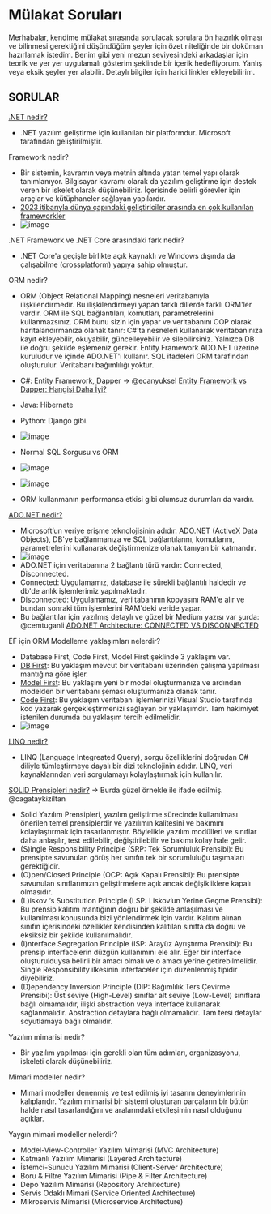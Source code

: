 # Mülakat Soruları

Merhabalar, kendime mülakat sırasında sorulacak sorulara ön hazırlık olması ve bilinmesi gerektiğini düşündüğüm şeyler için özet niteliğinde bir doküman hazırlamak istedim. Benim gibi yeni mezun seviyesindeki arkadaşlar için teorik ve yer yer uygulamalı gösterim şeklinde bir içerik hedefliyorum. Yanlış veya eksik şeyler yer alabilir. Detaylı bilgiler için harici linkler ekleyebilirim.

## SORULAR

[.NET nedir?](https://learn.microsoft.com/tr-tr/dotnet/core/introduction)

- .NET yazılım geliştirme için kullanılan bir platformdur. Microsoft tarafından geliştirilmiştir.

Framework nedir?

- Bir sistemin, kavramın veya metnin altında yatan temel yapı olarak tanımlanıyor. Bilgisayar kavramı olarak da yazılım geliştirme için destek veren bir iskelet olarak düşünebiliriz. İçerisinde belirli görevler için araçlar ve kütüphaneler sağlayan yapılardır.
- [2023 itibarıyla dünya çapındaki geliştiriciler arasında en çok kullanılan frameworkler](https://www.statista.com/statistics/1124699/worldwide-developer-survey-most-used-frameworks-web/)
- ![image](https://github.com/fatihaltinci/mulakat-sorulari/assets/105079427/8cdeb563-f1d4-408d-84bf-d49111f1a102)

.NET Framework ve .NET Core arasındaki fark nedir?

- .NET Core'a geçişle birlikte açık kaynaklı ve Windows dışında da çalışabilme (crossplatform) yapıya sahip olmuştur.

ORM nedir?

- ORM (Object Relational Mapping) nesneleri veritabanıyla ilişkilendirmedir. Bu ilişkilendirmeyi yapan farklı dillerde farklı ORM'ler vardır. ORM ile SQL bağlantıları, komutları, parametrelerini kullanmazsınız. ORM bunu sizin için yapar ve veritabanını OOP olarak haritalandırmanıza olanak tanır: C#'ta nesneleri kullanarak veritabanınıza kayıt ekleyebilir, okuyabilir, güncelleyebilir ve silebilirsiniz. Yalnızca DB ile doğru şekilde eşlemeniz gerekir. Entity Framework ADO.NET üzerine kuruludur ve içinde ADO.NET'i kullanır. SQL ifadeleri ORM tarafından oluşturulur. Veritabanı bağımlılığı yoktur.
- C#: Entity Framework,  Dapper -> @ecanyuksel [Entity Framework vs Dapper: Hangisi Daha İyi?](https://medium.com/@ecanyuksel/entity-framework-vs-dapper-hangisi-daha-i̇yi-81cfbe5c2313)
- Java: Hibernate
- Python: Django gibi.
- ![image](https://media.licdn.com/dms/image/D5612AQGZjJpjEP1iEA/article-cover_image-shrink_720_1280/0/1686716645931?e=1712188800&v=beta&t=4gtLY5nidqn8xkUKhbjbm6dDaq891OIdIf86g8FX4-M)

- Normal SQL Sorgusu vs ORM
- ![image](https://github.com/fatihaltinci/mulakat-sorulari/assets/105079427/656ff602-dc74-40e0-90b2-be70a63a5061)
- ![image](https://github.com/fatihaltinci/mulakat-sorulari/assets/105079427/46520c1e-284e-42b7-a2f0-3eb0f3df3316)
- ORM kullanmanın performansa etkisi gibi olumsuz durumları da vardır.
  
[ADO.NET nedir?](https://learn.microsoft.com/tr-tr/dotnet/framework/data/adonet/)

- Microsoft’un veriye erişme teknolojisinin adıdır. ADO.NET (ActiveX Data Objects), DB'ye bağlanmanıza ve SQL bağlantılarını, komutlarını, parametrelerini kullanarak değiştirmenize olanak tanıyan bir katmandır. 
- ![image](https://learn.microsoft.com/tr-tr/visualstudio/data-tools/media/raddata-ado-net-architecture-diagram.png?view=vs-2022)
- ADO.NET için veritabanına 2 bağlantı türü vardır: Connected, Disconnected.
- Connected: Uygulamamız, database ile sürekli bağlantılı haldedir ve db'de anlık işlemlerimiz yapılmaktadır.
- Disconnected: Uygulamamız, veri tabanının kopyasını RAM'e alır ve bundan sonraki tüm işlemlerini RAM'deki veride yapar.
- Bu bağlantılar için yazılmış detaylı ve güzel bir Medium yazısı var şurda: @cemtuganli [ADO.NET Architecture: CONNECTED VS DISCONNECTED](https://medium.com/@cemtuganli/ado-net-architecture-connected-vs-disconnected-791f17279fc5)

EF için ORM Modelleme yaklaşımları nelerdir?

- Database First, Code First, Model First şeklinde 3 yaklaşım var.
- [DB First](https://learn.microsoft.com/tr-tr/ef/ef6/modeling/designer/workflows/database-first): Bu yaklaşım mevcut bir veritabanı üzerinden çalışma yapılması mantığına göre işler.
- [Model First](https://learn.microsoft.com/tr-tr/ef/ef6/modeling/designer/workflows/model-first): Bu yaklaşım yeni bir model oluşturmanıza ve ardından modelden bir veritabanı şeması oluşturmanıza olanak tanır.
- [Code First](https://learn.microsoft.com/tr-tr/ef/ef6/modeling/code-first/workflows/new-database): Bu yaklaşım veritabanı işlemlerinizi Visual Studio tarafında kod yazarak gerçekleştirmenizi sağlayan bir yaklaşımdır. Tam hakimiyet istenilen durumda bu yaklaşım tercih edilmelidir.
- ![image](https://github.com/fatihaltinci/mulakat-sorulari/assets/105079427/4e5aa78b-0f90-47f8-947e-1907465a138e)

[LINQ nedir?](https://learn.microsoft.com/tr-tr/dotnet/csharp/linq/)

- LINQ (Language Integreated Query), sorgu özelliklerini doğrudan C# diliyle tümleştirmeye dayalı bir dizi teknolojinin adıdır. LINQ, veri kaynaklarından veri sorgulamayı kolaylaştırmak için kullanılır.

[SOLID Prensipleri nedir?](http://cagataykiziltan.net/solid-prensipleri/) -> Burda güzel örnekle ile ifade edilmiş. @cagataykiziltan

- Solid Yazılım Prensipleri, yazılım geliştirme sürecinde kullanılması önerilen temel prensiplerdir ve yazılımın kalitesini ve bakımını kolaylaştırmak için tasarlanmıştır. Böylelikle yazılım modülleri ve sınıflar daha anlaşılır, test edilebilir, değiştirilebilir ve bakımı kolay hale gelir.
- (S)ingle Responsibility Principle (SRP: Tek Sorumluluk Prensibi): Bu prensipte savunulan görüş her sınıfın tek bir sorumluluğu taşımaları gerektiğidir.
- (O)pen/Closed Principle (OCP: Açık Kapalı Prensibi): Bu prensipte savunulan sınıflarımızın geliştirmelere açık ancak değişikliklere kapalı olmasıdır.
- (L)iskov ‘s Substitution Principle (LSP: Liskov’un Yerine Geçme Prensibi): Bu prensip kalıtım mantığının doğru bir şekilde anlaşılması ve kullanılması konusunda bizi yönlendirmek için vardır. Kalıtım alınan sınıfın içerisindeki özellikler kendisinden kalıtılan sınıfta da doğru ve eksiksiz bir şekilde kullanılmalıdır.
- (I)nterface Segregation Principle (ISP: Arayüz Ayrıştırma Prensibi): Bu prensip interfacelerin düzgün kullanımını ele alır. Eğer bir interface oluşturulduysa belirli bir amacı olmalı ve o amacı yerine getirebilmelidir. Single Responsibility ilkesinin interfaceler için düzenlenmiş tipidir diyebiliriz.
- (D)ependency Inversion Principle (DIP: Bağımlılık Ters Çevirme Prensibi): Üst seviye (High-Level) sınıflar alt seviye (Low-Level) sınıflara bağlı olmamalıdır, ilişki abstraction veya interface kullanarak sağlanmalıdır. Abstraction detaylara bağlı olmamalıdır. Tam tersi detaylar soyutlamaya bağlı olmalıdır.

Yazılım mimarisi nedir?

- Bir yazılım yapılması için gerekli olan tüm adımları, organizasyonu, iskeleti olarak düşünebiliriz.

Mimari modeller nedir?

- Mimari modeller denenmiş ve test edilmiş iyi tasarım deneyimlerinin kalıplarıdır. Yazılım mimarisi bir sistemi oluşturan parçaların bir bütün halde nasıl tasarlandığını ve aralarındaki etkileşimin nasıl olduğunu açıklar.

Yaygın mimari modeller nelerdir?

- Model-View-Controller Yazılım Mimarisi (MVC Architecture)
- Katmanlı Yazılım Mimarisi (Layered Architecture)
- İstemci-Sunucu Yazılım Mimarisi (Client-Server Architecture)
- Boru & Filtre Yazılım Mimarisi (Pipe & Filter Architecture)
- Depo Yazılım Mimarisi (Repository Architecture)
- Servis Odaklı Mimari (Service Oriented Architecture)
- Mikroservis Mimarisi (Microservice Architecture)

